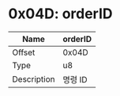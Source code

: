 # 0x04D: orderID

| Name | orderID |
| ----| ------------ |
| Offset | 0x04D |
| Type | u8 |
| Description | 명령 ID |<br>

